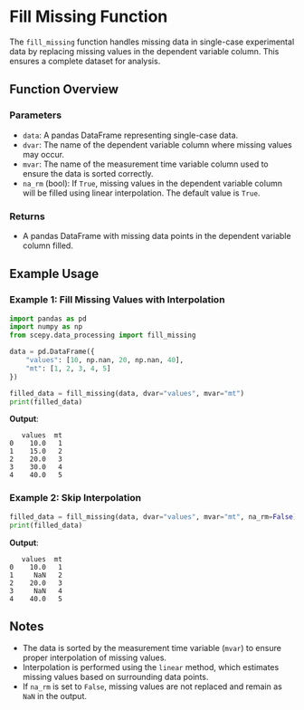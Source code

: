 # Fill Missing Function

The `fill_missing` function handles missing data in single-case experimental data by replacing missing values in the dependent variable column. This ensures a complete dataset for analysis.

## Function Overview

### Parameters
- `data`: A pandas DataFrame representing single-case data.
- `dvar`: The name of the dependent variable column where missing values may occur.
- `mvar`: The name of the measurement time variable column used to ensure the data is sorted correctly.
- `na_rm` (bool): If `True`, missing values in the dependent variable column will be filled using linear interpolation. The default value is `True`.

### Returns
- A pandas DataFrame with missing data points in the dependent variable column filled.

## Example Usage

### Example 1: Fill Missing Values with Interpolation
```python
import pandas as pd
import numpy as np
from scepy.data_processing import fill_missing

data = pd.DataFrame({
    "values": [10, np.nan, 20, np.nan, 40],
    "mt": [1, 2, 3, 4, 5]
})

filled_data = fill_missing(data, dvar="values", mvar="mt")
print(filled_data)
```

**Output**:
```
   values  mt
0    10.0   1
1    15.0   2
2    20.0   3
3    30.0   4
4    40.0   5
```

### Example 2: Skip Interpolation
```python
filled_data = fill_missing(data, dvar="values", mvar="mt", na_rm=False)
print(filled_data)
```

**Output**:
```
   values  mt
0    10.0   1
1     NaN   2
2    20.0   3
3     NaN   4
4    40.0   5
```

## Notes
- The data is sorted by the measurement time variable (`mvar`) to ensure proper interpolation of missing values.
- Interpolation is performed using the `linear` method, which estimates missing values based on surrounding data points.
- If `na_rm` is set to `False`, missing values are not replaced and remain as `NaN` in the output.
